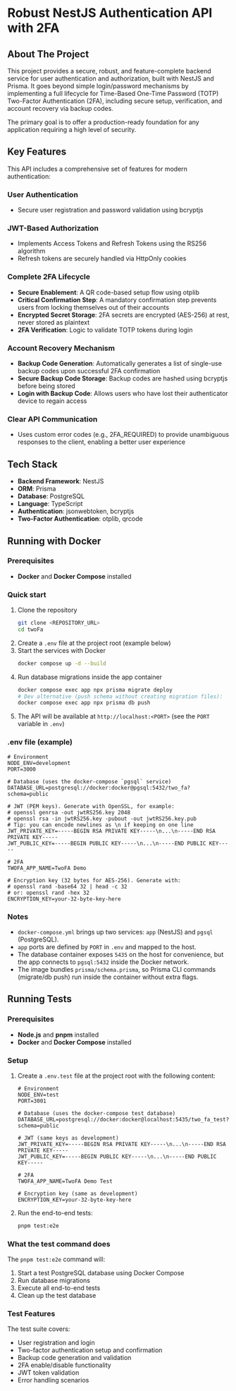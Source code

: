 # Robust NestJS Authentication API with 2FA

## About The Project

This project provides a secure, robust, and feature-complete backend service for user authentication and authorization, built with NestJS and Prisma. It goes beyond simple login/password mechanisms by implementing a full lifecycle for Time-Based One-Time Password (TOTP) Two-Factor Authentication (2FA), including secure setup, verification, and account recovery via backup codes.

The primary goal is to offer a production-ready foundation for any application requiring a high level of security.

## Key Features

This API includes a comprehensive set of features for modern authentication:

### User Authentication
- Secure user registration and password validation using bcryptjs

### JWT-Based Authorization
- Implements Access Tokens and Refresh Tokens using the RS256 algorithm
- Refresh tokens are securely handled via HttpOnly cookies

### Complete 2FA Lifecycle
- **Secure Enablement**: A QR code-based setup flow using otplib
- **Critical Confirmation Step**: A mandatory confirmation step prevents users from locking themselves out of their accounts
- **Encrypted Secret Storage**: 2FA secrets are encrypted (AES-256) at rest, never stored as plaintext
- **2FA Verification**: Logic to validate TOTP tokens during login

### Account Recovery Mechanism
- **Backup Code Generation**: Automatically generates a list of single-use backup codes upon successful 2FA confirmation
- **Secure Backup Code Storage**: Backup codes are hashed using bcryptjs before being stored
- **Login with Backup Code**: Allows users who have lost their authenticator device to regain access

### Clear API Communication
- Uses custom error codes (e.g., 2FA_REQUIRED) to provide unambiguous responses to the client, enabling a better user experience

## Tech Stack

- **Backend Framework**: NestJS
- **ORM**: Prisma
- **Database**: PostgreSQL
- **Language**: TypeScript
- **Authentication**: jsonwebtoken, bcryptjs
- **Two-Factor Authentication**: otplib, qrcode

## Running with Docker

### Prerequisites
- **Docker** and **Docker Compose** installed

### Quick start
1. Clone the repository
   ```bash
   git clone <REPOSITORY_URL>
   cd twoFa
   ```
2. Create a `.env` file at the project root (example below)
3. Start the services with Docker
   ```bash
   docker compose up -d --build
   ```
4. Run database migrations inside the app container
   ```bash
   docker compose exec app npx prisma migrate deploy
   # Dev alternative (push schema without creating migration files):
   docker compose exec app npx prisma db push
   ```
5. The API will be available at `http://localhost:<PORT>` (see the `PORT` variable in `.env`)

### .env file (example)
```env
# Environment
NODE_ENV=development
PORT=3000

# Database (uses the docker-compose `pgsql` service)
DATABASE_URL=postgresql://docker:docker@pgsql:5432/two_fa?schema=public

# JWT (PEM keys). Generate with OpenSSL, for example:
# openssl genrsa -out jwtRS256.key 2048
# openssl rsa -in jwtRS256.key -pubout -out jwtRS256.key.pub
# Tip: you can encode newlines as \n if keeping on one line
JWT_PRIVATE_KEY=-----BEGIN RSA PRIVATE KEY-----\n...\n-----END RSA PRIVATE KEY-----
JWT_PUBLIC_KEY=-----BEGIN PUBLIC KEY-----\n...\n-----END PUBLIC KEY-----

# 2FA
TWOFA_APP_NAME=TwoFA Demo

# Encryption key (32 bytes for AES-256). Generate with:
# openssl rand -base64 32 | head -c 32
# or: openssl rand -hex 32
ENCRYPTION_KEY=your-32-byte-key-here
```

### Notes
- `docker-compose.yml` brings up two services: `app` (NestJS) and `pgsql` (PostgreSQL).
- `app` ports are defined by `PORT` in `.env` and mapped to the host.
- The database container exposes `5435` on the host for convenience, but the app connects to `pgsql:5432` inside the Docker network.
- The image bundles `prisma/schema.prisma`, so Prisma CLI commands (migrate/db push) run inside the container without extra flags.

## Running Tests

### Prerequisites
- **Node.js** and **pnpm** installed
- **Docker** and **Docker Compose** installed

### Setup
1. Create a `.env.test` file at the project root with the following content:
   ```env
   # Environment
   NODE_ENV=test
   PORT=3001

   # Database (uses the docker-compose test database)
   DATABASE_URL=postgresql://docker:docker@localhost:5435/two_fa_test?schema=public

   # JWT (same keys as development)
   JWT_PRIVATE_KEY=-----BEGIN RSA PRIVATE KEY-----\n...\n-----END RSA PRIVATE KEY-----
   JWT_PUBLIC_KEY=-----BEGIN PUBLIC KEY-----\n...\n-----END PUBLIC KEY-----

   # 2FA
   TWOFA_APP_NAME=TwoFA Demo Test

   # Encryption key (same as development)
   ENCRYPTION_KEY=your-32-byte-key-here
   ```

2. Run the end-to-end tests:
   ```bash
   pnpm test:e2e
   ```

### What the test command does
The `pnpm test:e2e` command will:
1. Start a test PostgreSQL database using Docker Compose
2. Run database migrations
3. Execute all end-to-end tests
4. Clean up the test database

### Test Features
The test suite covers:
- User registration and login
- Two-factor authentication setup and confirmation
- Backup code generation and validation
- 2FA enable/disable functionality
- JWT token validation
- Error handling scenarios
